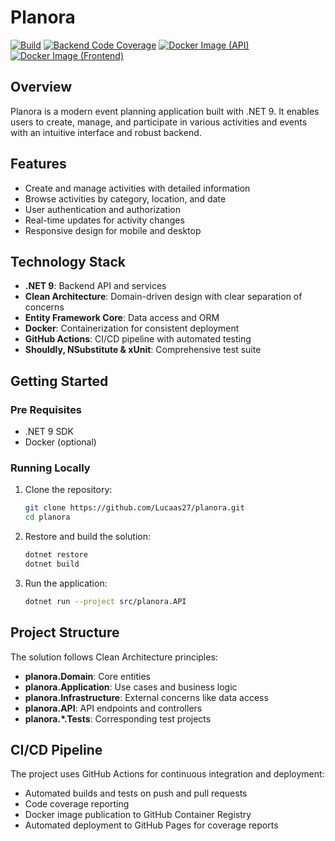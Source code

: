# Planora

[![Build](https://github.com/Lucaas27/planora/actions/workflows/ci-cd.yml/badge.svg)](https://github.com/Lucaas27/planora/actions/workflows/ci-cd.yml)
[![Backend Code Coverage](https://img.shields.io/badge/Code%20Coverage-Visit%20Report-blue)](https://lucaas27.github.io/planora/coverage/backend)
[![Docker Image (API)](https://img.shields.io/badge/Docker-API%20Image-blue?logo=docker)](https://github.com/Lucaas27/planora/pkgs/container/planora-api)
[![Docker Image (Frontend)](https://img.shields.io/badge/Docker-Frontend%20Image-blue?logo=docker)](https://github.com/Lucaas27/planora/pkgs/container/planora-frontend)

## Overview

Planora is a modern event planning application built with .NET 9. It enables users to create, manage, and participate in
various activities and events with an intuitive interface and robust backend.

## Features

- Create and manage activities with detailed information
- Browse activities by category, location, and date
- User authentication and authorization
- Real-time updates for activity changes
- Responsive design for mobile and desktop

## Technology Stack

- **.NET 9**: Backend API and services
- **Clean Architecture**: Domain-driven design with clear separation of concerns
- **Entity Framework Core**: Data access and ORM
- **Docker**: Containerization for consistent deployment
- **GitHub Actions**: CI/CD pipeline with automated testing
- **Shouldly, NSubstitute & xUnit**: Comprehensive test suite

## Getting Started

### Pre Requisites

- .NET 9 SDK
- Docker (optional)

### Running Locally

1. Clone the repository:
   ```bash
   git clone https://github.com/Lucaas27/planora.git
   cd planora
   ```

2. Restore and build the solution:
   ```bash
   dotnet restore
   dotnet build
   ```

3. Run the application:
   ```bash
   dotnet run --project src/planora.API
   ```

## Project Structure

The solution follows Clean Architecture principles:

- **planora.Domain**: Core entities
- **planora.Application**: Use cases and business logic
- **planora.Infrastructure**: External concerns like data access
- **planora.API**: API endpoints and controllers
- **planora.*.Tests**: Corresponding test projects

## CI/CD Pipeline

The project uses GitHub Actions for continuous integration and deployment:

- Automated builds and tests on push and pull requests
- Code coverage reporting
- Docker image publication to GitHub Container Registry
- Automated deployment to GitHub Pages for coverage reports

